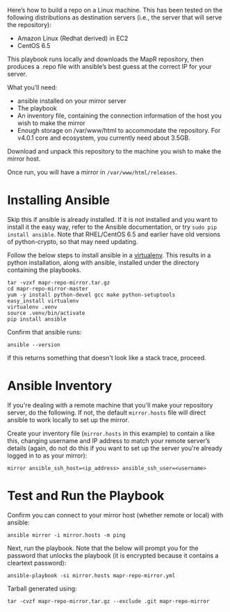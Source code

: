 Here’s how to build a repo on a Linux machine. This has been tested on the following distributions as destination servers (i.e., the server that will serve the repository):

* Amazon Linux (Redhat derived) in EC2
* CentOS 6.5 

This playbook runs locally and downloads the MapR repository, then produces a .repo file with ansible’s best guess at the correct IP for your server.

What you’ll need:

* ansible installed on your mirror server
* The playbook 
* An inventory file, containing the connection information of the host you wish to make the mirror
* Enough storage on /var/www/html to accommodate the repository. For v4.0.1 core and ecosystem, you currently need about 3.5GB.

Download and unpack this repository to the machine you wish to make the mirror host.

Once run, you will have a mirror in `/var/www/html/releases`.

Installing Ansible
===

Skip this if ansible is already installed. If it is not installed and you want to install it the easy way, refer to the Ansible documentation, or try `sudo pip install ansible`. Note that RHEL/CentOS 6.5 and earlier have old versions of python-crypto, so that may need updating.

Follow the below steps to install ansible in a [virtualenv](http://virtualenv.readthedocs.org/en/latest/virtualenv.html). This results in a python installation, along with ansible, installed under the directory containing the playbooks.

```
tar -vzxf mapr-repo-mirror.tar.gz
cd mapr-repo-mirror-master
yum -y install python-devel gcc make python-setuptools
easy_install virtualenv
virtualenv .venv
source .venv/bin/activate
pip install ansible
```

Confirm that ansible runs:

```
ansible --version
```

If this returns something that doesn't look like a stack trace, proceed.

Ansible Inventory
===

If you're dealing with a remote machine that you'll make your repository server, do the following. If not, the default `mirror.hosts` file will direct ansible to work locally to set up the mirror.

Create your inventory file (`mirror.hosts` in this example) to contain a like this, changing username and IP address to match your remote server’s details (again, do not do this if you want to set up the server you're already logged in to as your mirror):

```
mirror ansible_ssh_host=<ip_address> ansible_ssh_user=<username>
```

Test and Run the Playbook
===

Confirm you can connect to your mirror host (whether remote or local) with ansible:

```
ansible mirror -i mirror.hosts -m ping
```

Next, run the playbook. Note that the below will prompt you for the password that unlocks the playbook (it is encrypted because it contains a cleartext password):

```
ansible-playbook -si mirror.hosts mapr-repo-mirror.yml
```

Tarball generated using:

```
tar -cvzf mapr-repo-mirror.tar.gz --exclude .git mapr-repo-mirror
```


